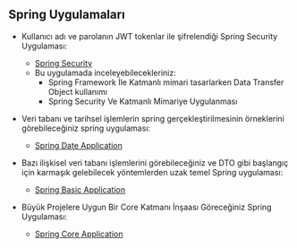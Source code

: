 ## Spring Uygulamaları

* Kullanıcı adı ve parolanın JWT tokenlar ile şifrelendiği Spring Security Uygulaması:
  * [Spring Security](https://github.com/huseyinturkmen06/Spring-Security-Application)
  * Bu uygulamada inceleyebilecekleriniz:
    * Spring Framework İle Katmanlı mimari tasarlarken Data Transfer Object kullanımı
    * Spring Security Ve Katmanlı Mimariye Uygulanması


* Veri tabanı ve tarihsel işlemlerin spring gerçekleştirilmesinin örneklerini görebileceğiniz spring uygulaması: 
  * [Spring Date Application](https://github.com/huseyinturkmen06/FT-Technology-Java-Spring-Practicum)                

  
* Bazı ilişkisel veri tabanı işlemlerini görebileceğiniz ve DTO gibi başlangıç için karmaşık gelebilecek yöntemlerden uzak temel Spring uygulaması:
  * [Spring Basic Application](https://github.com/huseyinturkmen06/Housemate-Finding-Application-With-Java-Spring)

* Büyük Projelere Uygun Bir Core Katmanı İnşaası Göreceğiniz Spring Uygulaması:
  * [Spring Core Application](https://github.com/huseyinturkmen06/Northwind)
